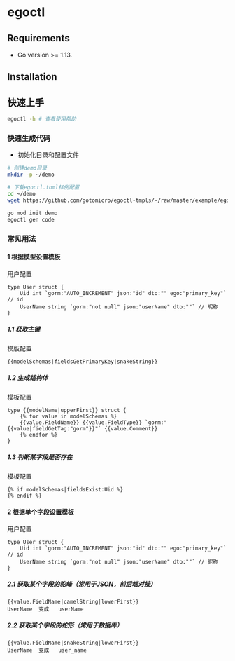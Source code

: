 # egoctl
## Requirements

- Go version >= 1.13.

## Installation


## 快速上手

```bash
egoctl -h # 查看使用帮助
```

### 快速生成代码

- 初始化目录和配置文件
```bash
# 创建demo目录
mkdir -p ~/demo

# 下载egoctl.toml样例配置
cd ~/demo
wget https://github.com/gotomicro/egoctl-tmpls/-/raw/master/example/ego.go

go mod init demo
egoctl gen code 
```

### 常见用法
#### 1 根据模型设置模板
用户配置
```
type User struct {
	Uid int `gorm:"AUTO_INCREMENT" json:"id" dto:"" ego:"primary_key"`                      // id
    UserName string `gorm:"not null" json:"userName" dto:""` // 昵称
}
```
##### 1.1 获取主键 
模版配置
```
{{modelSchemas|fieldsGetPrimaryKey|snakeString}}
```

##### 1.2 生成结构体
模板配置
```
type {{modelName|upperFirst}} struct {
	{% for value in modelSchemas %}
	{{value.FieldName}} {{value.FieldType}} `gorm:"{{value|fieldGetTag:"gorm"}}"` {{value.Comment}}
	{% endfor %}
}
```

##### 1.3 判断某字段是否存在
模板配置
```
{% if modelSchemas|fieldsExist:Uid %}
{% endif %}
```

#### 2 根据单个字段设置模板
用户配置
```
type User struct {
	Uid int `gorm:"AUTO_INCREMENT" json:"id" dto:"" ego:"primary_key"`                      // id
    UserName string `gorm:"not null" json:"userName" dto:""` // 昵称
}
```

##### 2.1 获取某个字段的驼峰（常用于JSON，前后端对接）
```
{{value.FieldName|camelString|lowerFirst}}
UserName  变成   userName
```

##### 2.2 获取某个字段的蛇形（常用于数据库）
```
{{value.FieldName|snakeString|lowerFirst}}
UserName  变成   user_name
```
